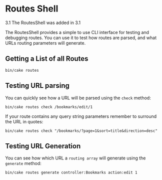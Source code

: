 # Routes Shell

<div class="versionadded">

3.1
The RoutesShell was added in 3.1

</div>

The RoutesShell provides a simple to use CLI interface for testing and debugging
routes. You can use it to test how routes are parsed, and what URLs routing
parameters will generate.

## Getting a List of all Routes

    bin/cake routes

## Testing URL parsing

You can quickly see how a URL will be parsed using the `check` method:

    bin/cake routes check /bookmarks/edit/1

If your route contains any query string parameters remember to surround the URL
in quotes:

    bin/cake routes check "/bookmarks/?page=1&sort=title&direction=desc"

## Testing URL Generation

You can see how which URL a `routing array` will generate using the
`generate` method:

    bin/cake routes generate controller:Bookmarks action:edit 1
